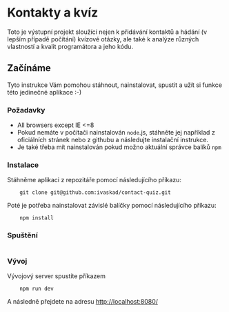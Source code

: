 # Kontakty a kvíz

Toto je výstupní projekt sloužící nejen k přidávání kontaktů a hádání (v lepším případě počítání) kvízové otázky, ale také k analýze různých vlastností a kvalit programátora a jeho kódu.

## Začínáme

Tyto instrukce Vám pomohou stáhnout, nainstalovat, spustit a užít si funkce této jedinečné aplikace :-)

### Požadavky
 
- All browsers except IE <=8 
- Pokud nemáte v počítači nainstalován ```node```.js, stáhněte jej například z oficiálních stránek nebo z githubu a následujte instalační instrukce.
- Je také třeba mít nainstalován pokud možno aktuální správce balíků ```npm```
 
### Instalace

Stáhněme aplikaci z repozitáře pomocí následujícího příkazu:

```
    git clone git@github.com:ivaskad/contact-quiz.git
```

Poté je potřeba nainstalovat závislé balíčky pomocí následujícího příkazu:

```
    npm install
```

### Spuštění



```

```

### Vývoj


Vývojový server spustíte příkazem

```
    npm run dev
```

A následně přejdete na adresu [http://localhost:8080/](http://localhost:8080/)